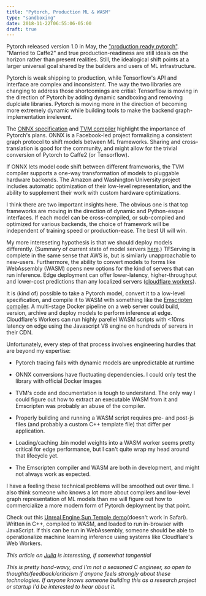 ```yaml
---
title: "Pytorch, Production ML & WASM"
type: "sandboxing"
date: 2018-11-22T06:55:06-05:00
draft: true
---
```


Pytorch released version 1.0 in May, the ["production ready pytorch"](https://pytorch.org/blog/the-road-to-1_0/). "Married to Caffe2" and true production-readiness are still ideals on the horizon rather than present realities. Still, the idealogical shift points at a larger universal goal shared by the builders and users of ML infrastructure.

Pytorch is weak shipping to production, while Tensorflow's API and interface are complex and inconsistent. The way the two libraries are changing to address those shortcomings are critial: Tensorflow is moving in the direction of Pytorch by adding dynamic sandboxing and removing duplciate libraries. Pytorch is moving more in the direction of becoming more extremely dynamic while building tools to make the backend graph-implementation irrelevent.

The [ONNX specification](https://onnx.ai) and [TVM compiler](https://github.com/dmlc/tvm) highlight the importance of Pytorch's plans. ONNX is a Facebook-led project formalizing a consistent graph protocol to shift models between ML frameworks. Sharing and cross-translation is good for the community, and might allow for the trivial conversion of Pytorch to Caffe2 (or Tensorflow).

If ONNX lets model code shift between different frameworks, the TVM compiler supports a one-way transformation of models to pluggable hardware backends. The Amazon and Washington University project includes automatic optimization of their low-level representation, and the ability to supplement their work with custom hardware optimizations.

I think there are two important insights here. The obvious one is that top frameworks are moving in the direction of dynamic and Python-esque interfaces. If each model can be cross-compiled, or sub-compiled and optimized for various backends, the choice of framework will be independent of training speed or production-ease. The best UI will win.

My more intereseting hypothesis is that we should deploy models differently. (Summary of current state of model servers [here](https://medium.com/@vikati/the-rise-of-the-model-servers-9395522b6c58).) TFServing is complete in the same sense that AWS is, but is similarly unapproachable to new-users. Furthermore, the ability to convert models to forms like WebAssembly (WASM) opens new options for the kind of servers that can run inference. Edge deployment can offer lower-latency, higher-throughput and lower-cost predictions than any localized servers ([cloudflare workers](https://blog.cloudflare.com/serverless-performance-comparison-workers-lambda/)).

It is (kind of) possible to take a Pytorch model, convert it to a low-level specification, and  compile it to WASM with something like the [Emscripten compiler](https://kripken.github.io/emscripten-site/). A multi-stage Docker pipeline on a web server could build, version, archive and deploy models to perform inference at edge. Cloudflare's Workers can run highly parellel WASM scripts with <10ms latency on edge using the Javascript V8 engine on hundreds of servers in their CDN.

Unfortunately, every step of that process involves engineering hurdles that are beyond my expertise:

+ Pytorch tracing fails with dynamic models are unpredictable at runtime

+ ONNX conversions have fluctuating dependencies. I could only test the library with official Docker images

+ TVM's code and documentation is tough to understand. The only way I could figure out how to extract an executable WASM from it and Emscripten was probably an abuse of the compiler.

+ Properly building and running a WASM script requires pre- and post-js files (and probably a custom C++ template file) that differ per application.

+ Loading/caching .bin model weights into a WASM worker seems pretty critical for edge performance, but I can't quite wrap my head around that lifecycle yet.

+ The Emscripten compiler and WASM are both in development, and might not always work as expected.

I have a feeling these technical problems will be smoothed out over time. I also think someone who knows a lot more about compilers and low-level graph representation of ML models than me will figure out how to commercialize a more modern form of Pytorch deployment by that point.

Check out this [Unreal Engine Sun Temple demo](https://s3.amazonaws.com/mozilla-games/tmp/2017-02-21-SunTemple/SunTemple.html)(doesn't work in Safari). Written in C++, compiled to WASM, and loaded to run in-browser with JavaScript. If this can be run in WebAssembly, someone should be able to operationalize machine learning inference using systems like Cloudflare's Web Workers.

*This article on [Julia](https://julialang.org/blog/2018/12/ml-language-compiler) is interesting, if somewhat tangential*

*This is pretty hand-wavy, and I'm not a seasoned C engineer, so open to thoughts/feedback/criticism if anyone feels strongly about these technologies. If anyone knows someone building this as a research project or startup I'd be interested to hear about it.*
